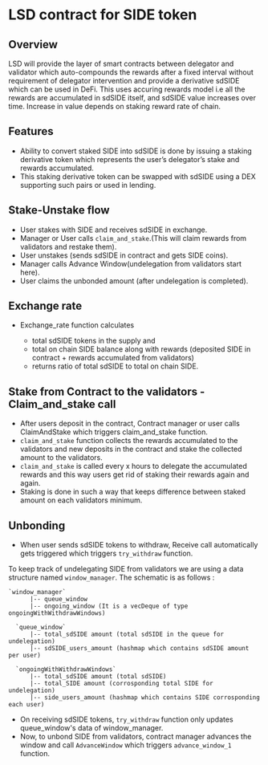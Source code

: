 # LSD contract for SIDE token

## Overview

LSD will provide the layer of smart contracts between delegator and validator which auto-compounds the rewards after a fixed interval without requirement of delegator intervention and provide a derivative sdSIDE which can be used in DeFi.
This uses accuring rewards model i.e all the rewards are accumulated in sdSIDE itself, and sdSIDE value increases over time. Increase in value depends on staking reward rate of chain.

## Features

- Ability to convert staked SIDE into sdSIDE is done by issuing a staking derivative token which represents the user’s delegator’s stake and rewards accumulated.
- This staking derivative token can be swapped with sdSIDE using a DEX supporting such pairs or used in lending.

## Stake-Unstake flow

- User stakes with SIDE and receives sdSIDE in exchange.
- Manager or User calls `claim_and_stake`.(This will claim rewards from validators and restake them).
- User unstakes (sends sdSIDE in contract and gets SIDE coins).
- Manager calls Advance Window(undelegation from validators start here).
- User claims the unbonded amount (after undelegation is completed).

## Exchange rate

- Exchange_rate function calculates

    - total sdSIDE tokens in the supply and
    - total on chain SIDE balance along with rewards (deposited SIDE in contract + rewards accumulated from validators)
    - returns ratio of total sdSIDE to total on chain SIDE.

## Stake from Contract to the validators - Claim_and_stake call

- After users deposit in the contract, Contract manager or user calls ClaimAndStake which triggers claim_and_stake function.
- `claim_and_stake` function collects the rewards accumulated to the validators and
new deposits in the contract and stake the collected amount to the validators.
- `claim_and_stake` is called every x hours to delegate the accumulated rewards and this way users get rid of staking their rewards again and again.
- Staking is done in such a way that keeps difference between staked amount on each validators minimum.

## Unbonding

- When user sends sdSIDE tokens to withdraw, Receive call automatically gets triggered which triggers `try_withdraw` function.

To keep track of undelegating SIDE from validators we are using a data structure named `window_manager`. The schematic is as follows :

```
`window_manager`
      |-- queue_window
      |-- ongoing_window (It is a vecDeque of type ongoingWithWithdrawWindows)

  `queue_window`
      |-- total_sdSIDE amount (total sdSIDE in the queue for undelegation)
      |-- sdSIDE_users_amount (hashmap which contains sdSIDE amount per user)

  `ongoingWithWithdrawWindows`
      |-- total_sdSIDE amount (total sdSIDE)
      |-- total_SIDE amount (corrosponding total SIDE for undelegation)
      |-- side_users_amount (hashmap which contains SIDE corrosponding each user)
```


- On receiving sdSIDE tokens, `try_withdraw` function only updates queue_window's data of window_manager.
- Now, to unbond SIDE from validators, contract manager advances the window and call `AdvanceWindow` which triggers `advance_window_1` function.